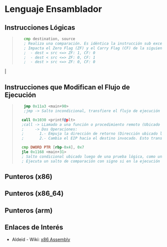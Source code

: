 # Lenguaje Ensamblador

## Instrucciones Lógicas

> ```asm
>    cmp destination, source
>    ; Realiza una comparación. Es idéntica la instrucción sub exceptuando que no afecta los operandos.
>    ; Impacta el Zero Flag (ZF) y el Carry Flag (CF) de la siguiente forma:
>    ;  - dest = src <=> ZF: 1, CF: 0
>    ;  - dest < src <=> ZF: 0, CF: 1
>    ;  - dest > src <=> ZF: 0, CF: 0
> ```

|

## Instrucciones que Modifican el Flujo de Ejecución

> ```asm
>    jmp 0x11a3 <main+90>
>    ;jmp -> Salto incondicional, transfiere el flujo de ejecución al cambiar el puntero de instrucción (Program Counter / Instruction Pointer)
>
>   call 0x1030 <printf@plt>
>   ;call -> LLamado a una función o procedimiento remoto (Ubicado en otra librería)
>   ;     -> Dos Operaciones:
>   ;       1.- Empuja la dirección de retorno (Dirección ubicado luego de la instrucción call) hacia el stack.
>   ;       2.- Cambia el EIP hacia el destino invocado. Esto transfiere el control hacia la función invocada y comienza la ejecución allí.
>
>   cmp DWORD PTR [rbp-0x4], 0x7
>   jle 0x1168 <main+31>
>   ; Salto condicional ubicado luego de una prueba lógica, como una comparación (cmp)
>   ; Ejecuta un salto de comparación con signo si en la ejecución de cmp el operando de destino es menor o igual que el de origen
> ```

## Punteros (x86)

## Punteros (x86_64)

## Punteros (arm)

## Enlaces de Interés

- Aldeid - Wiki: [x86 Assembly](https://www.aldeid.com/wiki/Category:Architecture/x86-assembly)